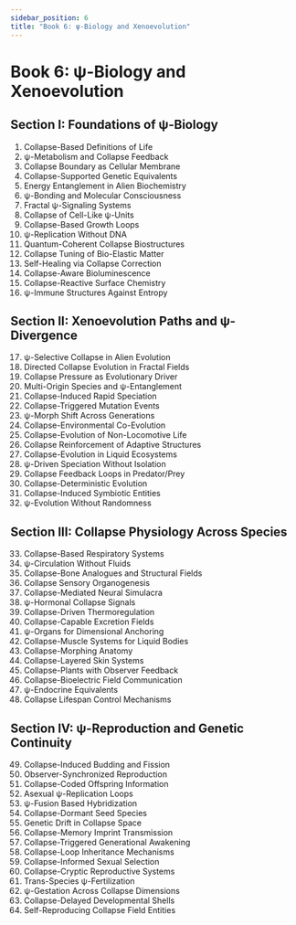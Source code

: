 ```yaml
---
sidebar_position: 6
title: "Book 6: ψ-Biology and Xenoevolution"
---
```


# Book 6: ψ-Biology and Xenoevolution

## Section I: Foundations of ψ-Biology

1. Collapse-Based Definitions of Life
2. ψ-Metabolism and Collapse Feedback
3. Collapse Boundary as Cellular Membrane
4. Collapse-Supported Genetic Equivalents
5. Energy Entanglement in Alien Biochemistry
6. ψ-Bonding and Molecular Consciousness
7. Fractal ψ-Signaling Systems
8. Collapse of Cell-Like ψ-Units
9. Collapse-Based Growth Loops
10. ψ-Replication Without DNA
11. Quantum-Coherent Collapse Biostructures
12. Collapse Tuning of Bio-Elastic Matter
13. Self-Healing via Collapse Correction
14. Collapse-Aware Bioluminescence
15. Collapse-Reactive Surface Chemistry
16. ψ-Immune Structures Against Entropy

## Section II: Xenoevolution Paths and ψ-Divergence

17. ψ-Selective Collapse in Alien Evolution
18. Directed Collapse Evolution in Fractal Fields
19. Collapse Pressure as Evolutionary Driver
20. Multi-Origin Species and ψ-Entanglement
21. Collapse-Induced Rapid Speciation
22. Collapse-Triggered Mutation Events
23. ψ-Morph Shift Across Generations
24. Collapse-Environmental Co-Evolution
25. Collapse-Evolution of Non-Locomotive Life
26. Collapse Reinforcement of Adaptive Structures
27. Collapse-Evolution in Liquid Ecosystems
28. ψ-Driven Speciation Without Isolation
29. Collapse Feedback Loops in Predator/Prey
30. Collapse-Deterministic Evolution
31. Collapse-Induced Symbiotic Entities
32. ψ-Evolution Without Randomness

## Section III: Collapse Physiology Across Species

33. Collapse-Based Respiratory Systems
34. ψ-Circulation Without Fluids
35. Collapse-Bone Analogues and Structural Fields
36. Collapse Sensory Organogenesis
37. Collapse-Mediated Neural Simulacra
38. ψ-Hormonal Collapse Signals
39. Collapse-Driven Thermoregulation
40. Collapse-Capable Excretion Fields
41. ψ-Organs for Dimensional Anchoring
42. Collapse-Muscle Systems for Liquid Bodies
43. Collapse-Morphing Anatomy
44. Collapse-Layered Skin Systems
45. Collapse-Plants with Observer Feedback
46. Collapse-Bioelectric Field Communication
47. ψ-Endocrine Equivalents
48. Collapse Lifespan Control Mechanisms

## Section IV: ψ-Reproduction and Genetic Continuity

49. Collapse-Induced Budding and Fission
50. Observer-Synchronized Reproduction
51. Collapse-Coded Offspring Information
52. Asexual ψ-Replication Loops
53. ψ-Fusion Based Hybridization
54. Collapse-Dormant Seed Species
55. Genetic Drift in Collapse Space
56. Collapse-Memory Imprint Transmission
57. Collapse-Triggered Generational Awakening
58. Collapse-Loop Inheritance Mechanisms
59. Collapse-Informed Sexual Selection
60. Collapse-Cryptic Reproductive Systems
61. Trans-Species ψ-Fertilization
62. ψ-Gestation Across Collapse Dimensions
63. Collapse-Delayed Developmental Shells
64. Self-Reproducing Collapse Field Entities